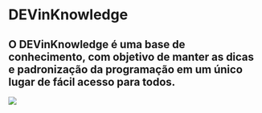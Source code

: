 # DEVinKnowledge
## O DEVinKnowledge é uma base de conhecimento, com objetivo de manter as dicas e padronização da programação em um único lugar de fácil acesso para todos.

<img src="https://img.shields.io/static/v1?label=react&message=framework&color=blue&style=for-the-badge&logo=REACT"/>